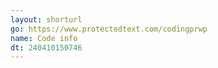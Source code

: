 ```yaml
---
layout: shorturl
go: https://www.protectedtext.com/codingprwp
name: Code info
dt: 240410150746
---
```


